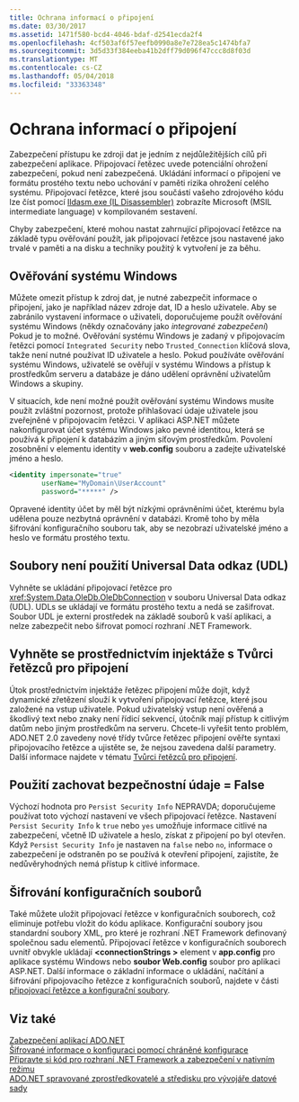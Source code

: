 ```yaml
---
title: Ochrana informací o připojení
ms.date: 03/30/2017
ms.assetid: 1471f580-bcd4-4046-bdaf-d2541ecda2f4
ms.openlocfilehash: 4cf503af6f57eefb0990a8e7e728ea5c1474bfa7
ms.sourcegitcommit: 3d5d33f384eeba41b2dff79d096f47ccc8d8f03d
ms.translationtype: MT
ms.contentlocale: cs-CZ
ms.lasthandoff: 05/04/2018
ms.locfileid: "33363348"
---
```

# <a name="protecting-connection-information"></a>Ochrana informací o připojení
Zabezpečení přístupu ke zdroji dat je jedním z nejdůležitějších cílů při zabezpečení aplikace. Připojovací řetězec uvede potenciální ohrožení zabezpečení, pokud není zabezpečená. Ukládání informací o připojení ve formátu prostého textu nebo uchování v paměti rizika ohrožení celého systému. Připojovací řetězce, které jsou součástí vašeho zdrojového kódu lze číst pomocí [Ildasm.exe (IL Disassembler)](../../../../docs/framework/tools/ildasm-exe-il-disassembler.md) zobrazíte Microsoft (MSIL intermediate language) v kompilovaném sestavení.  
  
 Chyby zabezpečení, které mohou nastat zahrnující připojovací řetězce na základě typu ověřování použít, jak připojovací řetězce jsou nastavené jako trvalé v paměti a na disku a techniky použitý k vytvoření je za běhu.  
  
## <a name="use-windows-authentication"></a>Ověřování systému Windows  
 Můžete omezit přístup k zdroj dat, je nutné zabezpečit informace o připojení, jako je například název zdroje dat, ID a heslo uživatele. Aby se zabránilo vystavení informace o uživateli, doporučujeme použít ověřování systému Windows (někdy označovány jako *integrované zabezpečení*) Pokud je to možné. Ověřování systému Windows je zadaný v připojovacím řetězci pomocí `Integrated Security` nebo `Trusted_Connection` klíčová slova, takže není nutné používat ID uživatele a heslo. Pokud používáte ověřování systému Windows, uživatelé se ověřují v systému Windows a přístup k prostředkům serveru a databáze je dáno udělení oprávnění uživatelům Windows a skupiny.  
  
 V situacích, kde není možné použít ověřování systému Windows musíte použít zvláštní pozornost, protože přihlašovací údaje uživatele jsou zveřejněné v připojovacím řetězci. V aplikaci ASP.NET můžete nakonfigurovat účet systému Windows jako pevné identitou, která se používá k připojení k databázím a jiným síťovým prostředkům. Povolení zosobnění v elementu identity v **web.config** souboru a zadejte uživatelské jméno a heslo.  
  
```xml  
<identity impersonate="true"   
        userName="MyDomain\UserAccount"   
        password="*****" />  
```  
  
 Opravené identity účet by měl být nízkými oprávněními účet, kterému byla udělena pouze nezbytná oprávnění v databázi. Kromě toho by měla šifrování konfiguračního souboru tak, aby se nezobrazí uživatelské jméno a heslo ve formátu prostého textu.  
  
## <a name="do-not-use-universal-data-link-udl-files"></a>Soubory není použití Universal Data odkaz (UDL)  
 Vyhněte se ukládání připojovací řetězce pro <xref:System.Data.OleDb.OleDbConnection> v souboru Universal Data odkaz (UDL). UDLs se ukládají ve formátu prostého textu a nedá se zašifrovat. Soubor UDL je externí prostředek na základě souborů k vaší aplikaci, a nelze zabezpečit nebo šifrovat pomocí rozhraní .NET Framework.  
  
## <a name="avoid-injection-attacks-with-connection-string-builders"></a>Vyhněte se prostřednictvím injektáže s Tvůrci řetězců pro připojení  
 Útok prostřednictvím injektáže řetězec připojení může dojít, když dynamické zřetězení slouží k vytvoření připojovací řetězce, které jsou založené na vstup uživatele. Pokud uživatelský vstup není ověřená a škodlivý text nebo znaky není řídicí sekvencí, útočník mají přístup k citlivým datům nebo jiným prostředkům na serveru. Chcete-li vyřešit tento problém, ADO.NET 2.0 zavedeny nové třídy tvůrce řetězec připojení ověřte syntaxi připojovacího řetězce a ujistěte se, že nejsou zavedena další parametry. Další informace najdete v tématu [Tvůrci řetězců pro připojení](../../../../docs/framework/data/adonet/connection-string-builders.md).  
  
## <a name="use-persist-security-infofalse"></a>Použití zachovat bezpečnostní údaje = False  
 Výchozí hodnota pro `Persist Security Info` NEPRAVDA; doporučujeme používat toto výchozí nastavení ve všech připojovací řetězce. Nastavení `Persist Security Info` k `true` nebo `yes` umožňuje informace citlivé na zabezpečení, včetně ID uživatele a heslo, získat z připojení po byl otevřen. Když `Persist Security Info` je nastaven na `false` nebo `no`, informace o zabezpečení je odstraněn po se používá k otevření připojení, zajistíte, že nedůvěryhodných nemá přístup k citlivé informace.  
  
## <a name="encrypt-configuration-files"></a>Šifrování konfiguračních souborů  
 Také můžete uložit připojovací řetězce v konfiguračních souborech, což eliminuje potřebu vložit do kódu aplikace. Konfigurační soubory jsou standardní soubory XML, pro které je rozhraní .NET Framework definovaný společnou sadu elementů. Připojovací řetězce v konfiguračních souborech uvnitř obvykle ukládají  **\<connectionStrings >** element v **app.config** pro aplikace systému Windows nebo  **soubor Web.config** soubor pro aplikaci ASP.NET. Další informace o základní informace o ukládání, načítání a šifrování připojovacího řetězce z konfiguračních souborů, najdete v části [připojovací řetězce a konfigurační soubory](../../../../docs/framework/data/adonet/connection-strings-and-configuration-files.md).  
  
## <a name="see-also"></a>Viz také  
 [Zabezpečení aplikací ADO.NET](../../../../docs/framework/data/adonet/securing-ado-net-applications.md)  
 [Šifrované informace o konfiguraci pomocí chráněné konfigurace](http://msdn.microsoft.com/library/51cdfe5b-9d82-458c-94ff-c551c4f38ed1)  
 [Připravte si kód pro rozhraní .NET Framework a zabezpečení v nativním režimu](http://msdn.microsoft.com/library/bd61be84-c143-409a-a75a-44253724f784)  
 [ADO.NET spravované zprostředkovatelé a středisku pro vývojáře datové sady](http://go.microsoft.com/fwlink/?LinkId=217917)
